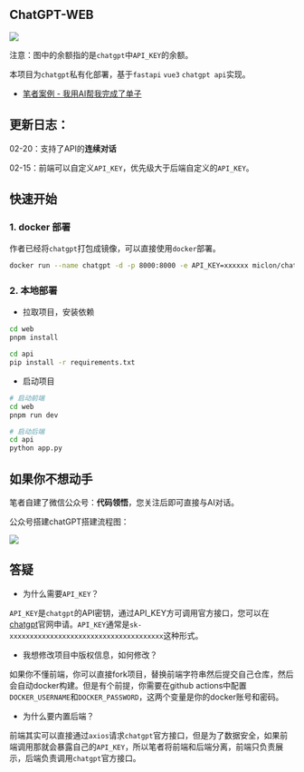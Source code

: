 ## ChatGPT-WEB

![](https://miclon-job.oss-cn-hangzhou.aliyuncs.com/img/20230220111309.png)

注意：图中的余额指的是`chatgpt`中`API_KEY`的余额。

本项目为`chatgpt`私有化部署，基于`fastapi` `vue3` `chatgpt api`实现。



- [笔者案例 - 我用AI帮我完成了单子](https://52caiji.com/posts/other/developer-use-openai.html)

## 更新日志：
02-20：支持了API的**连续对话**

02-15：前端可以自定义`API_KEY`，优先级大于后端自定义的`API_KEY`。


## 快速开始

### 1. docker 部署
作者已经将`chatgpt`打包成镜像，可以直接使用`docker`部署。

```bash
docker run --name chatgpt -d -p 8000:8000 -e API_KEY=xxxxxx miclon/chatgpt:latest
```

### 2. 本地部署

- 拉取项目，安装依赖

```bash
cd web
pnpm install
```

```bash
cd api
pip install -r requirements.txt
```

- 启动项目


```bash
# 启动前端
cd web
pnpm run dev
```

```bash
# 启动后端
cd api
python app.py
```

## 如果你不想动手

笔者自建了微信公众号：**代码领悟**，您关注后即可直接与AI对话。

公众号搭建chatGPT搭建流程图：

![](https://miclon-job.oss-cn-hangzhou.aliyuncs.com/img/20230210220109.png)


## 答疑

- 为什么需要`API_KEY`？

`API_KEY`是`chatgpt`的API密钥，通过API_KEY方可调用官方接口，您可以在[chatgpt](https://platform.openai.com/account/api-keys)官网申请。`API_KEY`通常是`sk-xxxxxxxxxxxxxxxxxxxxxxxxxxxxxxxxxxxxxx`这种形式。

- 我想修改项目中版权信息，如何修改？

如果你不懂前端，你可以直接fork项目，替换前端字符串然后提交自己仓库，然后会自动docker构建。但是有个前提，你需要在github actions中配置`DOCKER_USERNAME`和`DOCKER_PASSWORD`，这两个变量是你的docker账号和密码。

- 为什么要内置后端？

前端其实可以直接通过`axios`请求`chatgpt`官方接口，但是为了数据安全，如果前端调用那就会暴露自己的`API_KEY`，所以笔者将前端和后端分离，前端只负责展示，后端负责调用`chatgpt`官方接口。
